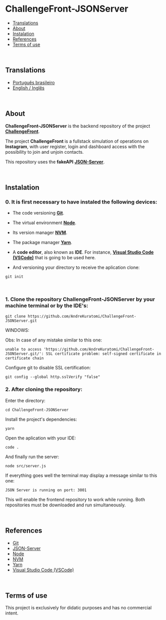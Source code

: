 # ChallengeFront-JSONServer

- [Translations](#translations)
- [About](#about)
- [Instalation](#instalation)
- [References](#references)
- [Terms of use](#terms-of-use)

<br>

## Translations

- [Português brasileiro](./.multilingual_readmes/README_pt-br.md)
- [English / Inglês](https://github.com/AndreKuratomi/ChallengeFront/)

<br>

## About

<b>ChallengeFront-JSONServer</b> is the backend repository of the project <b>[ChallengeFront](https://github.com/AndreKuratomi/ChallengeFront/)</b>.
 
The project <b>ChallengeFront</b> is a fullstack simulation of operations on <b>Instagram</b>, with user register, login and dashboard access with the possibility to join and unjoin contacts. 

This repository uses the <b>fakeAPI</b> <strong>[JSON-Server](https://www.npmjs.com/package/json-server)</strong>.

<br>


## Instalation

<h3>0. It is first necessary to have instaled the following devices:</h3>

- The code versioning <b>[Git](https://git-scm.com/downloads)</b>.

- The virtual environment <b>[Node](https://nodejs.org/pt)</b>.

- Its version manager <b>[NVM](https://github.com/nvm-sh/nvm)</b>.

- The package manager <b>[Yarn](https://yarnpkg.com/)</b>.

- A <b>code editor</b>, also known as <b>IDE</b>. For instance, <strong>[Visual Studio Code (VSCode)](https://code.visualstudio.com/)</strong> that is going to be used here.

- <p>And versioning your directory to receive the aplication clone:</p>


```
git init
```

<br>
<h3>1. Clone the repository <b>ChallengeFront-JSONServer</b> by your machine terminal or by the IDE's:</h3>

```
git clone https://github.com/AndreKuratomi/ChallengeFront-JSONServer.git
```

WINDOWS:

Obs: In case of any mistake similar to this one: 

```
unable to access 'https://github.com/AndreKuratomi/ChallengeFront-JSONServer.git/': SSL certificate problem: self-signed certificate in certificate chain
```

Configure git to disable SSL certification:

```
git config --global http.sslVerify "false"
```

<h3>2. After cloning the repository:</h3>


<p>Enter the directory:</p>

```
cd ChallengeFront-JSONServer
```
<p>Install the project's dependencies:</p>

```
yarn
```

<p>Open the aplication with your IDE:</p>

```
code .
```

<p>And finally run the server:</p>

```
node src/server.js
```

If everything goes well the terminal may display a message similar to this one:

```
JSON Server is running on port: 3001
```

This will enable the frontend repository to work while running. Both repositories must be downloaded and run simultaneously.

<br>

## References

- [Git](https://git-scm.com/downloads)
- [JSON-Server](https://www.npmjs.com/package/json-server)
- [Node](https://nodejs.org/pt)
- [NVM](https://github.com/nvm-sh/nvm)
- [Yarn](https://yarnpkg.com/)
- [Visual Studio Code (VSCode)](https://code.visualstudio.com/)

<br>

## Terms of use

This project is exclusively for didatic purposes and has no commercial intent.
